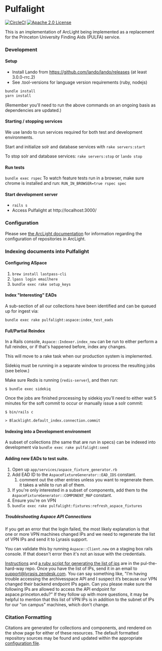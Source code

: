 # Pulfalight
[![CircleCI](https://circleci.com/gh/pulibrary/pulfalight.svg?style=svg)](https://circleci.com/gh/pulibrary/pulfalight)
[![Apache 2.0 License](https://img.shields.io/badge/license-Apache%202.0-blue.svg?style=plastic)](./LICENSE)

This is an implementation of ArcLight being implemented as a replacement for the
 Princeton University Finding Aids (PULFA) service.

### Development

#### Setup
* Install Lando from https://github.com/lando/lando/releases (at least 3.0.0-rrc.2)
* See .tool-versions for language version requirements (ruby, nodejs)

```sh
bundle install
yarn install
```
(Remember you'll need to run the above commands on an ongoing basis as dependencies are updated.)

#### Starting / stopping services
We use lando to run services required for both test and development
environments.

Start and initialize solr and database services with `rake servers:start`

To stop solr and database services: `rake servers:stop` or `lando stop`

#### Run tests
`bundle exec rspec`
To watch feature tests run in a browser, make sure chrome is installed and run: `RUN_IN_BROWSER=true rspec spec`

#### Start development server
- `rails s`
- Access Pulfalight at http://localhost:3000/

### Configuration
Please see [the ArcLight
documentation](https://github.com/projectblacklight/arclight/wiki/Indexing-EAD-in-ArcLight#repository-configuration)
for information regarding the configuration of repositories in ArcLight.

### Indexing documents into Pulfalight

#### Configuring ASpace


1. `brew install lastpass-cli`
2. `lpass login emailhere`
3. `bundle exec rake setup_keys`

#### Index "Interesting" EADs
A sub-section of all our collections have been identified and can be queued up
  for ingest via:

  `bundle exec rake pulfalight:aspace:index_test_eads`

#### Full/Partial Reindex

In a Rails console, `Aspace::Indexer.index_new` can be run to either perform a
full reindex, or if that's happened before, index any changes.

This will move to a rake task when our production system is implemented.

Sidekiq must be running in a separate window to process the resulting jobs (see below.)

Make sure Redis is running (`redis-server`), and then run:

`$ bundle exec sidekiq`

Once the jobs are finished processing by sidekiq you'll need to either wait 5 minutes for the soft commit to occur or manually issue a solr commit:

`$ bin/rails c`

`> Blacklight.default_index.connection.commit`

#### Indexing into a Development environment

A subset of collections (the same that are run in specs) can be indexed into
  development via `bundle exec rake pulfalight:seed`

#### Adding new EADs to test suite.

1. Open up `app/services/aspace_fixture_generator.rb`
1. Add EAD ID to the `AspaceFixtureGenerator::EAD_IDS` constant.
   1. comment out the other entries unless you want to regenerate them. it takes
      a while to run all of them.
1. If you're only interested in a subset of components, add them to the `AspaceFixtureGenerator::COMPONENT_MAP` constant.
1. Ensure you're on VPN
1. `bundle exec rake pulfalight:fixtures:refresh_aspace_fixtures`

##### Troubleshooting Aspace API Connections

If you get an error that the login failed, the most likely explanation is that one or more VPN machines changed IPs and we need to regenerate the list of VPN IPs and send it to Lyrasis support.

You can validate this by running `Aspace::Client.new` on a staging box rails console. If that doesn't error then it's not an issue with the credentials.

[Instructions](https://github.com/pulibrary/pul-the-hard-way/blob/main/services/vpn.md) and [a ruby script for generating the list of ips](https://github.com/pulibrary/pul-the-hard-way/tree/main/services/vpn) are in the pul-the-hard-way repo. Once you have the list of IPs, send it in an email to support@lyrasis.zendesk.com. You can say something like, "I’m having trouble accessing the archivesspace API and I suspect it’s because our VPN changed their backend endpoint IPs again. Can you please make sure the following IPs are allowed to access the API endpoint for aspace.princeton.edu?" If they follow up with more questions, it may be helpful to mention that this list of VPN IPs is in addition to the subnet of IPs for our "on campus" machines, which don't change.


### Citation Formatting

Citations are generated for collections and components, and rendered on the
show page for either of these resources. The default formatted repository
sources may be found and updated within the appropriate [configuration
file](./config/citations.yml).
